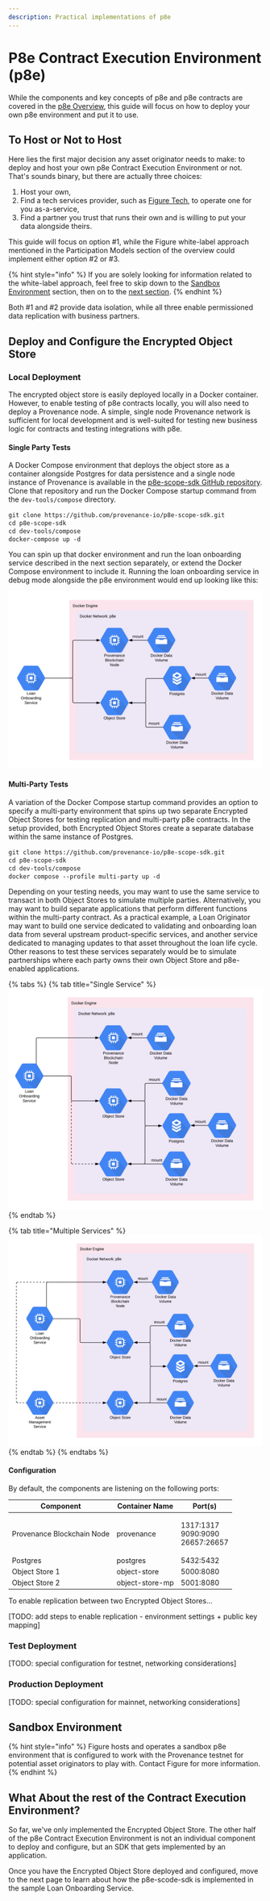 ```yaml
---
description: Practical implementations of p8e
---
```


# P8e Contract Execution Environment (p8e)

While the components and key concepts of p8e and p8e contracts are covered in the [p8e Overview](https://docs.provenance.io/p8e/overview), this guide will focus on how to deploy your own p8e environment and put it to use.

## To Host or Not to Host

Here lies the first major decision any asset originator needs to make: to deploy and host your own p8e Contract Execution Environment or not. That's sounds binary, but there are actually three choices:

1. Host your own,
2. Find a tech services provider, such as [Figure Tech](https://www.figure.tech), to operate one for you as-a-service,
3. Find a partner you trust that runs their own and is willing to put your data alongside theirs.

This guide will focus on option #1, while the Figure white-label approach mentioned in the Participation Models section of the overview could implement either option #2 or #3.

{% hint style="info" %}
If you are solely looking for information related to the white-label approach, feel free to skip down to the [Sandbox Environment](p8e-contract-execution-environment-p8e.md#sandbox-environment) section, then on to the [next section](loan-onboarding-service/).
{% endhint %}

Both #1 and #2 provide data isolation, while all three enable permissioned data replication with business partners.

## Deploy and Configure the Encrypted Object Store

### Local Deployment

The encrypted object store is easily deployed locally in a Docker container. However, to enable testing of p8e contracts locally, you will also need to deploy a Provenance node. A simple, single node Provenance network is sufficient for local development and is well-suited for testing new business logic for contracts and testing integrations with p8e.

#### Single Party Tests

A Docker Compose environment that deploys the object store as a container alongside Postgres for data persistence and a single node instance of Provenance is available in the [p8e-scope-sdk GitHub repository](https://github.com/provenance-io/p8e-scope-sdk/tree/main/dev-tools/compose). Clone that repository and run the Docker Compose startup command from the `dev-tools/compose` directory.

```
git clone https://github.com/provenance-io/p8e-scope-sdk.git
cd p8e-scope-sdk
cd dev-tools/compose
docker-compose up -d
```

You can spin up that docker environment and run the loan onboarding service described in the next section separately, or extend the Docker Compose environment to include it. Running the loan onboarding service in debug mode alongside the p8e environment would end up looking like this:

![Single Object Store Local Testing Environment](<../../.gitbook/assets/Post Close - Local Env.png>)

#### Multi-Party Tests

A variation of the Docker Compose startup command provides an option to specify a multi-party environment that spins up two separate Encrypted Object Stores for testing replication and multi-party p8e contracts. In the setup provided, both Encrypted Object Stores create a separate database within the same instance of Postgres.

```
git clone https://github.com/provenance-io/p8e-scope-sdk.git
cd p8e-scope-sdk
cd dev-tools/compose
docker compose --profile multi-party up -d
```

Depending on your testing needs, you may want to use the same service to transact in both Object Stores to simulate multiple parties. Alternatively, you may want to build separate applications that perform different functions within the multi-party contract. As a practical example, a Loan Originator may want to build one service dedicated to validating and onboarding loan data from several upstream product-specific services, and another service dedicated to managing updates to that asset throughout the loan life cycle. Other reasons to test these services separately would be to simulate partnerships where each party owns their own Object Store and p8e-enabled applications.

{% tabs %}
{% tab title="Single Service" %}
![A single service transacting with unique object stores to execute either multi-party contracts or a series of contracts](<../../.gitbook/assets/Post Close - Local Env - MP1.png>)
{% endtab %}

{% tab title="Multiple Services" %}
![Multiple services transacting with unique object stores to execute either multi-party contracts or a series of contracts](<../../.gitbook/assets/Post Close - Local Env - MP2 (1).png>)
{% endtab %}
{% endtabs %}

#### Configuration

By default, the components are listening on the following ports:

| Component                  | Container Name  | Port(s)                                      |
| -------------------------- | --------------- | -------------------------------------------- |
| Provenance Blockchain Node | provenance      | <p>1317:1317<br>9090:9090<br>26657:26657</p> |
| Postgres                   | postgres        | 5432:5432                                    |
| Object Store 1             | object-store    | 5000:8080                                    |
| Object Store 2             | object-store-mp | 5001:8080                                    |

To enable replication between two Encrypted Object Stores...

\[TODO: add steps to enable replication - environment settings + public key mapping]

### Test Deployment

\[TODO: special configuration for testnet, networking considerations]

### Production Deployment

\[TODO: special configuration for mainnet, networking considerations]

## Sandbox Environment

{% hint style="info" %}
Figure hosts and operates a sandbox p8e environment that is configured to work with the Provenance testnet for potential asset originators to play with. Contact Figure for more information.
{% endhint %}

## What About the rest of the Contract Execution Environment?

So far, we've only implemented the Encrypted Object Store. The other half of the p8e Contract Execution Environment is not an individual component to deploy and configure, but an SDK that gets implemented by an application.

Once you have the Encrypted Object Store deployed and configured, move to the next page to learn about how the p8e-scode-sdk is implemented in the sample Loan Onboarding Service.
